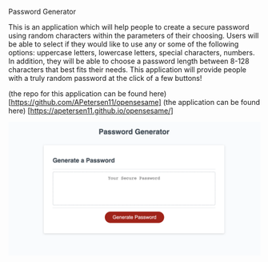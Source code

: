 Password Generator

This is an application which will help people to create a secure password using random characters within the parameters of their choosing. Users will be able to select if they would like to use any or some of the following options: uppercase letters, lowercase letters, special characters, numbers. In addition, they will be able to choose a password length between 8-128 characters that best fits their needs. This application will provide people with a truly random password at the click of a few buttons!

(the repo for this application can be found here) [https://github.com/APetersen11/opensesame]
(the application can be found here) [https://apetersen11.github.io/opensesame/]

![image-of-application](/assets/images/Screen%20Shot%202022-07-31%20at%206.03.19%20PM.png)

